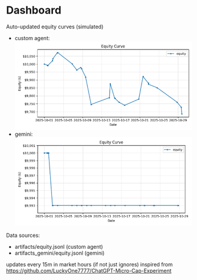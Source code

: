 # Dashboard

Auto-updated equity curves (simulated)

- custom agent: ![Equity Curve](artifacts/equity.png?v=3fb45f1)
- gemini: ![Equity Curve (Gemini)](artifacts_gemini/equity.png?v=3fb45f1)

Data sources:
- artifacts/equity.jsonl (custom agent)
- artifacts_gemini/equity.jsonl (gemini)

updates every 15m in market hours (if not just ignores)
inspired from https://github.com/LuckyOne7777/ChatGPT-Micro-Cap-Experiment